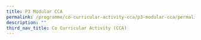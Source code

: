 ```yaml
---
title: P3 Modular CCA
permalink: /programme/co-curricular-activity-cca/p3-modular-cca/permalink/
description: ""
third_nav_title: Co Curricular Activity (CCA)
---
```

